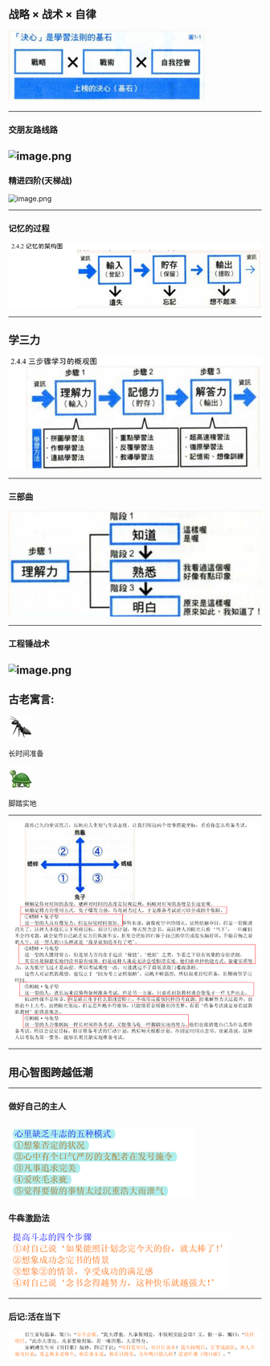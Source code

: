 


## 战略 × 战术 × 自律

![Untitled](assets/img/图式交流-考上就靠心智图/IMG-图式交流-考上就靠心智图-20240716202647468.png)

---
### 交朋友路线路
![image.png](https://cdn.jsdelivr.net/gh/duanbiao2000/BlogGallery@main/picture/20240708124817.png)
---
### 精进四阶(天梯战)

![image.png](https://cdn.jsdelivr.net/gh/duanbiao2000/BlogGallery@main/picture/20240708124906.png)


---
### 记忆的过程

![Untitled](assets/img/图式交流-考上就靠心智图/IMG-图式交流-考上就靠心智图-20240716202647696.png)

---
## 学三力

![Untitled](assets/img/图式交流-考上就靠心智图/IMG-图式交流-考上就靠心智图-20240716202647827.png)

---
### 三部曲
![Untitled](assets/img/图式交流-考上就靠心智图/IMG-图式交流-考上就靠心智图-20240716202647903.png)

---
### 工程锤战术

![image.png](https://cdn.jsdelivr.net/gh/duanbiao2000/BlogGallery@main/picture/20240708123908.png)
---

## 古老寓言:

![Untitled](assets/img/图式交流-考上就靠心智图/IMG-图式交流-考上就靠心智图-20240716202647968.png)

长时间准备

![Untitled](assets/img/图式交流-考上就靠心智图/IMG-图式交流-考上就靠心智图-20240716202648097.png)

脚踏实地

---

![Untitled](assets/img/图式交流-考上就靠心智图/IMG-图式交流-考上就靠心智图-20240716202648171.png)

---
## 用心智图跨越低潮
---
### 做好自己的主人
![Untitled](assets/img/图式交流-考上就靠心智图/IMG-图式交流-考上就靠心智图-20240716202648323.png)
---
### 牛犇激励法
![Untitled](assets/img/图式交流-考上就靠心智图/IMG-图式交流-考上就靠心智图-20240716202648435.png)

---
### 后记:活在当下

![Untitled](assets/img/图式交流-考上就靠心智图/IMG-图式交流-考上就靠心智图-20240716202648496.png)